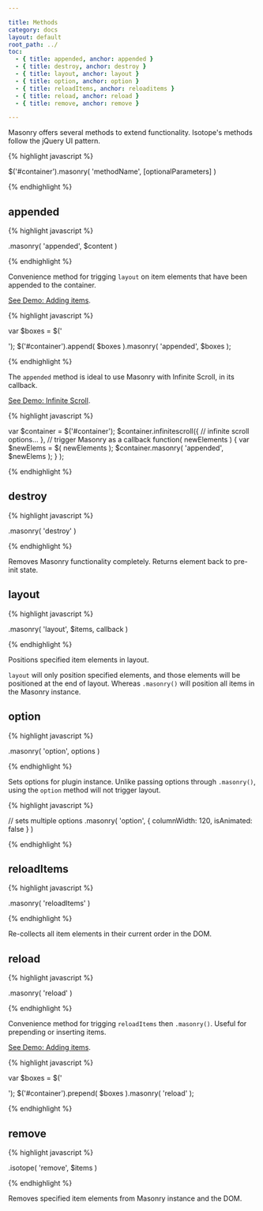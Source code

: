 ```yaml
---

title: Methods
category: docs
layout: default
root_path: ../
toc:
  - { title: appended, anchor: appended }
  - { title: destroy, anchor: destroy }
  - { title: layout, anchor: layout }
  - { title: option, anchor: option }
  - { title: reloadItems, anchor: reloaditems }
  - { title: reload, anchor: reload }
  - { title: remove, anchor: remove }

---
```


Masonry offers several methods to extend functionality. Isotope's methods follow the jQuery UI pattern.

{% highlight javascript %}

$('#container').masonry( 'methodName', [optionalParameters] )

{% endhighlight %}


## appended

{% highlight javascript %}

.masonry( 'appended', $content )

{% endhighlight %}

Convenience method for trigging `layout` on item elements that have been appended to the container.

[See Demo: Adding items](../demos/adding-items.html).

{% highlight javascript %}

var $boxes = $('<div class="box"/><div class="box"/><div class="box"/>');
$('#container').append( $boxes ).masonry( 'appended', $boxes );

{% endhighlight %}


The `appended` method is ideal to use Masonry with Infinite Scroll, in its callback.

[See Demo: Infinite Scroll](../demos/infinite-scroll.html).

{% highlight javascript %}


var $container = $('#container');
$container.infinitescroll({
    // infinite scroll options...
  },
  // trigger Masonry as a callback
  function( newElements ) {
    var $newElems = $( newElements );
    $container.masonry( 'appended', $newElems );
  }
);

{% endhighlight %}


## destroy

{% highlight javascript %}

.masonry( 'destroy' )

{% endhighlight %}

Removes Masonry functionality completely. Returns element back to pre-init state.

## layout

{% highlight javascript %}

.masonry( 'layout', $items, callback )

{% endhighlight %}

Positions specified item elements in layout.

`layout` will only position specified elements, and those elements will be positioned at the end of layout. Whereas `.masonry()` will position all items in the Masonry instance.

## option

{% highlight javascript %}

.masonry( 'option', options )

{% endhighlight %}

Sets options for plugin instance. Unlike passing options through `.masonry()`, using the `option` method will not trigger layout.

{% highlight javascript %}

// sets multiple options
.masonry( 'option', { columnWidth: 120, isAnimated: false } )

{% endhighlight %}


## reloadItems

{% highlight javascript %}

.masonry( 'reloadItems' )

{% endhighlight %}

Re-collects all item elements in their current order in the DOM.  

## reload

{% highlight javascript %}

.masonry( 'reload' )

{% endhighlight %}

Convenience method for trigging `reloadItems` then `.masonry()`. Useful for prepending or inserting items.

[See Demo: Adding items](../demos/adding-items.html).

{% highlight javascript %}

var $boxes = $('<div class="box"/><div class="box"/><div class="box"/>');
$('#container').prepend( $boxes ).masonry( 'reload' );

{% endhighlight %}

## remove

{% highlight javascript %}

.isotope( 'remove', $items )

{% endhighlight %}

Removes specified item elements from Masonry instance and the DOM.




